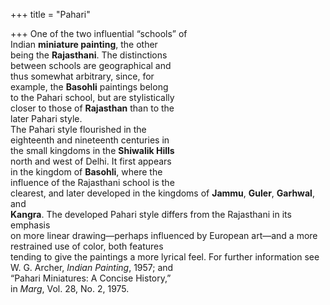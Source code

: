 +++
title = "Pahari"

+++
One of the two influential “schools” of  
Indian **miniature painting**, the other  
being the **Rajasthani**. The distinctions  
between schools are geographical and  
thus somewhat arbitrary, since, for  
example, the **Basohli** paintings belong  
to the Pahari school, but are stylistically  
closer to those of **Rajasthan** than to the  
later Pahari style.  
The Pahari style flourished in the  
eighteenth and nineteenth centuries in  
the small kingdoms in the **Shiwalik Hills**  
north and west of Delhi. It first appears  
in the kingdom of **Basohli**, where the  
influence of the Rajasthani school is the  
clearest, and later developed in the kingdoms of **Jammu**, **Guler**, **Garhwal**, and  
**Kangra**. The developed Pahari style differs from the Rajasthani in its emphasis  
on more linear drawing—perhaps influenced by European art—and a more  
restrained use of color, both features  
tending to give the paintings a more lyrical feel. For further information see  
W. G. Archer, *Indian Painting*, 1957; and  
“Pahari Miniatures: A Concise History,”  
in *Marg*, Vol. 28, No. 2, 1975.
